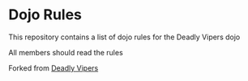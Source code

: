 Dojo Rules
==========

This repository contains a list of dojo rules for the Deadly Vipers dojo

All members should read the rules

Forked from [Deadly Vipers]("https://github.com/deadlyvipers")
